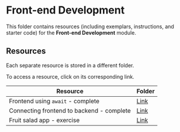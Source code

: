 # Front-end Development

This folder contains resources (including exemplars, instructions, and starter code) for the **Front-end Development** module.

## Resources

Each separate resource is stored in a different folder.

To access a resource, click on its corresponding link. 

| Resource | Folder |
| --- | --- |
| Frontend using `await` - complete| [Link](./frontend-complete) |
| Connecting frontend to backend - complete | [Link](./connecting-frontend) |
| Fruit salad app - exercise| [Link](./fruit-salad-exercise) |